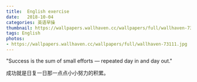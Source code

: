 ```yaml
---
title:  English exercise
date:   2018-10-04
categories: 英语早操
thumbnail: https://wallpapers.wallhaven.cc/wallpapers/full/wallhaven-73111.jpg
tags: English
photos:
- https://wallpapers.wallhaven.cc/wallpapers/full/wallhaven-73111.jpg
---
```


"Success is the sum of small efforts — repeated day in and day out."
<p>成功就是日复一日那一点点小小努力的积累。</p>
